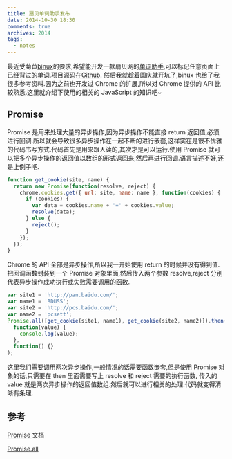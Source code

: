 ```yaml
---
title: 扇贝单词助手发布
date: 2014-10-30 18:30
comments: true
archives: 2014
tags:
  - notes
---
```


最近受菊苣[binux](https://plus.google.com/u/0/+RoyBinux/)的要求,希望能开发一款扇贝网的[单词助手](https://chrome.google.com/webstore/detail/shanbayhelper/mbekldhkbpihlaogjpclihoobhoakcic),可以标记任意页面上已经背过的单词.项目源码在[Github](https://github.com/acgotaku/ShanBayHelper).
然后我就趁着国庆就开坑了,binux 也给了我很多参考资料.因为之前也开发过 Chrome 的扩展,所以对 Chrome 提供的 API 比较熟悉.这里就介绍下使用的相关的 JavaScript 的知识吧~

## Promise

Promise 是用来处理大量的异步操作,因为异步操作不能直接 return 返回值,必须进行回调.所以就会导致很多异步操作在一起不断的进行嵌套,这样实在是很不优雅的代码书写方式.代码首先是用来跟人读的,其次才是可以运行.使用 Promise 就可以把多个异步操作的返回值以数组的形式返回来,然后再进行回调.语言描述不好,还是上例子吧.

```js
function get_cookie(site, name) {
  return new Promise(function(resolve, reject) {
    chrome.cookies.get({ url: site, name: name }, function(cookies) {
      if (cookies) {
        var data = cookies.name + '=' + cookies.value;
        resolve(data);
      } else {
        reject();
      }
    });
  });
}
```

Chrome 的 API 全部是异步操作,所以我一开始使用 return 的时候并没有得到值.把回调函数封装到一个 Promise 对象里面,然后传入两个参数 resolve,reject 分别代表异步操作成功执行或失败需要调用的函数.

```js
var site1 = 'http://pan.baidu.com/';
var name1 = 'BDUSS';
var site2 = 'http://pcs.baidu.com/';
var name2 = 'pcsett';
Promise.all([get_cookie(site1, name1), get_cookie(site2, name2)]).then(
  function(value) {
    console.log(value);
  },
  function() {}
);
```

这里我们需要调用两次异步操作,一般情况的话需要函数嵌套,但是使用 Promise 对象的话,只需要在 then 里面需要写上 resolve 和 reject 需要的执行函数,
传入的 value 就是两次异步操作的返回值数组.然后就可以进行相关的处理.代码就变得清晰有条理.

## 参考

[Promise 文档](https://developer.mozilla.org/en-US/docs/Mozilla/JavaScript_code_modules/Promise.jsm/Promise)

[Promise.all](https://developer.mozilla.org/en-US/docs/Web/JavaScript/Reference/Global_Objects/Promise/all)
